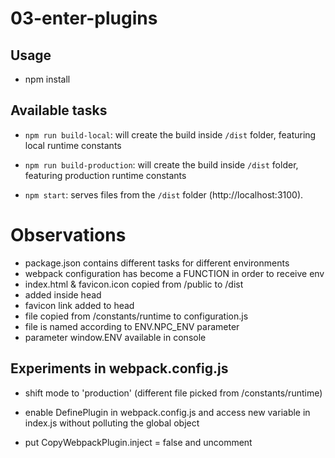 # 03-enter-plugins

## Usage

- npm install

## Available tasks

- `npm run build-local`: will create the build inside `/dist` folder, featuring local runtime constants

- `npm run build-production`: will create the build inside `/dist` folder, featuring production runtime constants

- `npm start`: serves files from the `/dist` folder (http://localhost:3100).

# Observations

- package.json contains different tasks for different environments
- webpack configuration has become a FUNCTION in order to receive env
- index.html & favicon.icon copied from /public to /dist
- added <script defer src="./bundle.js"></script> inside head
- favicon link added to head
- file copied from /constants/runtime to configuration.js
- file is named according to ENV.NPC_ENV parameter
- parameter window.ENV available in console


## Experiments in webpack.config.js

- shift mode to 'production' (different file picked from /constants/runtime)

- enable DefinePlugin in webpack.config.js and access new variable in index.js without polluting the global object

- put CopyWebpackPlugin.inject = false and uncomment <script> tag in index.html to move bundle.js at the end of the body
